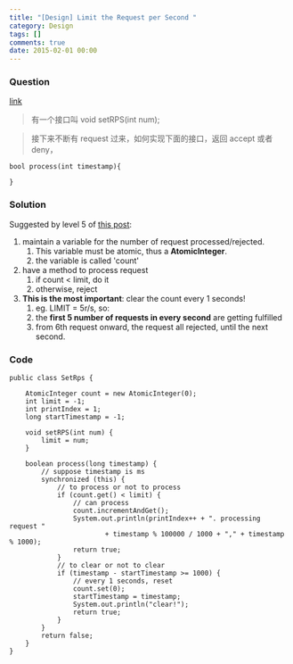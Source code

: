 ```yaml
---
title: "[Design] Limit the Request per Second "
category: Design
tags: []
comments: true
date: 2015-02-01 00:00
---
```



### Question

[link](http://www.mitbbs.com/article_t/JobHunting/32841633.html)

> 有一个接口叫 void setRPS(int num);

> 接下来不断有 request 过来，如何实现下面的接口，返回 accept 或者 deny，

    bool process(int timestamp){

    }

### Solution

Suggested by level 5 of [this post](http://www.mitbbs.com/article_t/JobHunting/32841633.html):

1. maintain a variable for the number of request processed/rejected.
   1. This variable must be atomic, thus a **AtomicInteger**.
   1. the variable is called 'count'
1. have a method to process request
   1. if count < limit, do it
   1. otherwise, reject
1. **This is the most important**: clear the count every 1 seconds!
   1. eg. LIMIT = 5r/s, so:
   1. the **first 5 number of requests in every second** are getting fulfilled
   1. from 6th request onward, the request all rejected, until the next second.

### Code

    public class SetRps {

        AtomicInteger count = new AtomicInteger(0);
        int limit = -1;
        int printIndex = 1;
        long startTimestamp = -1;

        void setRPS(int num) {
            limit = num;
        }

        boolean process(long timestamp) {
            // suppose timestamp is ms
            synchronized (this) {
                // to process or not to process
                if (count.get() < limit) {
                    // can process
                    count.incrementAndGet();
                    System.out.println(printIndex++ + ". processing request "
                            + timestamp % 100000 / 1000 + "," + timestamp % 1000);
                    return true;
                }
                // to clear or not to clear
                if (timestamp - startTimestamp >= 1000) {
                    // every 1 seconds, reset
                    count.set(0);
                    startTimestamp = timestamp;
                    System.out.println("clear!");
                    return true;
                }
            }
            return false;
        }
    }
